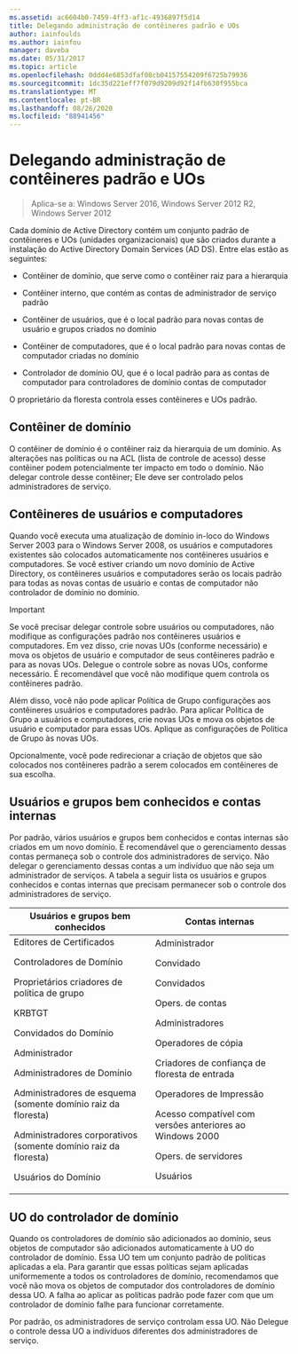 ```yaml
---
ms.assetid: ac6604b0-7459-4ff3-af1c-4936897f5d14
title: Delegando administração de contêineres padrão e UOs
author: iainfoulds
ms.author: iainfou
manager: daveba
ms.date: 05/31/2017
ms.topic: article
ms.openlocfilehash: 0ddd4e6853dfaf08cb04157554209f6725b79936
ms.sourcegitcommit: 1dc35d221eff7f079d9209d92f14fb630f955bca
ms.translationtype: MT
ms.contentlocale: pt-BR
ms.lasthandoff: 08/26/2020
ms.locfileid: "88941456"
---
```

# <a name="delegating-administration-of-default-containers-and-ous"></a>Delegando administração de contêineres padrão e UOs

>Aplica-se a: Windows Server 2016, Windows Server 2012 R2, Windows Server 2012

Cada domínio de Active Directory contém um conjunto padrão de contêineres e UOs (unidades organizacionais) que são criados durante a instalação do Active Directory Domain Services (AD DS). Entre elas estão as seguintes:

-   Contêiner de domínio, que serve como o contêiner raiz para a hierarquia

-   Contêiner interno, que contém as contas de administrador de serviço padrão

-   Contêiner de usuários, que é o local padrão para novas contas de usuário e grupos criados no domínio

-   Contêiner de computadores, que é o local padrão para novas contas de computador criadas no domínio

-   Controlador de domínio OU, que é o local padrão para as contas de computador para controladores de domínio contas de computador

O proprietário da floresta controla esses contêineres e UOs padrão.

## <a name="domain-container"></a>Contêiner de domínio
O contêiner de domínio é o contêiner raiz da hierarquia de um domínio. As alterações nas políticas ou na ACL (lista de controle de acesso) desse contêiner podem potencialmente ter impacto em todo o domínio. Não delegar controle desse contêiner; Ele deve ser controlado pelos administradores de serviço.

## <a name="users-and-computers-containers"></a>Contêineres de usuários e computadores
Quando você executa uma atualização de domínio in-loco do Windows Server 2003 para o Windows Server 2008, os usuários e computadores existentes são colocados automaticamente nos contêineres usuários e computadores. Se você estiver criando um novo domínio de Active Directory, os contêineres usuários e computadores serão os locais padrão para todas as novas contas de usuário e contas de computador não controlador de domínio no domínio.

> [!IMPORTANT]
> Se você precisar delegar controle sobre usuários ou computadores, não modifique as configurações padrão nos contêineres usuários e computadores. Em vez disso, crie novas UOs (conforme necessário) e mova os objetos de usuário e computador de seus contêineres padrão e para as novas UOs. Delegue o controle sobre as novas UOs, conforme necessário. É recomendável que você não modifique quem controla os contêineres padrão.

Além disso, você não pode aplicar Política de Grupo configurações aos contêineres usuários e computadores padrão. Para aplicar Política de Grupo a usuários e computadores, crie novas UOs e mova os objetos de usuário e computador para essas UOs. Aplique as configurações de Política de Grupo às novas UOs.

Opcionalmente, você pode redirecionar a criação de objetos que são colocados nos contêineres padrão a serem colocados em contêineres de sua escolha.

## <a name="well-known-users-and-groups-and-built-in-accounts"></a>Usuários e grupos bem conhecidos e contas internas
Por padrão, vários usuários e grupos bem conhecidos e contas internas são criados em um novo domínio. É recomendável que o gerenciamento dessas contas permaneça sob o controle dos administradores de serviço. Não delegar o gerenciamento dessas contas a um indivíduo que não seja um administrador de serviços. A tabela a seguir lista os usuários e grupos conhecidos e contas internas que precisam permanecer sob o controle dos administradores de serviço.

|Usuários e grupos bem conhecidos|Contas internas|
|--------------------------------|----------------------|
|Editores de Certificados<p>Controladores de Domínio<p>Proprietários criadores de política de grupo<p>KRBTGT<p>Convidados do Domínio<p>Administrador<p>Administradores de Domínio<p>Administradores de esquema (somente domínio raiz da floresta)<p>Administradores corporativos (somente domínio raiz da floresta)<p>Usuários do Domínio|Administrador<p>Convidado<p>Convidados<p>Opers. de contas<p>Administradores<p>Operadores de cópia<p>Criadores de confiança de floresta de entrada<p>Operadores de Impressão<p>Acesso compatível com versões anteriores ao Windows 2000<p>Opers. de servidores<p>Usuários|

## <a name="domain-controller-ou"></a>UO do controlador de domínio
Quando os controladores de domínio são adicionados ao domínio, seus objetos de computador são adicionados automaticamente à UO do controlador de domínio. Essa UO tem um conjunto padrão de políticas aplicadas a ela. Para garantir que essas políticas sejam aplicadas uniformemente a todos os controladores de domínio, recomendamos que você não mova os objetos de computador dos controladores de domínio dessa UO. A falha ao aplicar as políticas padrão pode fazer com que um controlador de domínio falhe para funcionar corretamente.

Por padrão, os administradores de serviço controlam essa UO. Não Delegue o controle dessa UO a indivíduos diferentes dos administradores de serviço.



